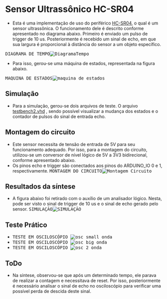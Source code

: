 # Sensor Ultrassônico HC-SR04
- Esta é uma implementação de uso do periférico [HC-SR04](https://cdn.sparkfun.com/datasheets/Sensors/Proximity/HCSR04.pdf), o qual é um sensor ultrassônica. O funcionamento dele é descrito conforme apresentado no diagrama abaixo. Primeiro é enviado um pulso de trigger de 10 us. Posteriormente é recebido um sinal de echo, em que sua largura é proporcional à distância do sensor a um objeto específico.

<kbd>DIAGRAMA DE TEMPO![DiagramaTempo](https://github.com/lirahc/hcsr04_pld_ultrassonic/assets/49963038/ec08f287-c4fc-4ad3-9d37-afcda94749b8)</kbd>

- Para isso, gerou-se uma máquina de estados, representada na figura abaixo.

<kbd>MAQUINA DE ESTADOS![maquina_de_estados](https://github.com/lirahc/hcsr04_pld_ultrassonic/assets/49963038/d9e81335-5bad-4bd1-9e12-e6f57d76553d)</kbd>

## Simulação
- Para a simulação, gerou-se dois arquivos de teste. O arquivo [testbench2.vhd](/peripherals/hcsr04_ultrassonic_sensor) , sendo possível visualizar a mudança dos estados e o contador de pulsos do sinal de entrada echo.

## Montagem do circuito
- Este sensor necessita de tensão de entrada de 5V para seu funcionamento adequado. Por isso, para a montagem do circuito, utilizou-se um conversor de nível lógico de 5V a 3V3 bidirecional, conforme apresentado abaixo.
- Os pinos echo e trigger são conectados aos pinos do ARDUINO_IO 0 e 1, respectivamente.
<kbd>MONTAGEM DO CIRCUITO![Montagem_Circuito](https://github.com/lirahc/hcsr04_pld_ultrassonic/assets/49963038/b922cfb7-0732-47e0-84f6-5f686ca8940d)<kbd>

## Resultados da síntese
- A figura abaixo foi retirado com o auxílio de um analisador lógico. Nesta, pode ser visto o sinal de trigger de 10 us e o sinal de echo gerado pelo sensor.
<kbd>SIMULAÇÃO![SIMULAÇÃO](https://github.com/lirahc/hcsr04_pld_ultrassonic/assets/49963038/53c80034-e160-429f-b757-f160ba7e3769)<kbd>

## Teste Prático
- <kbd>TESTE EM OSCILOSCÓPIO   ![osc_small_onda](https://github.com/lirahc/hcsr04_pld_ultrassonic/assets/49963038/1ae7c6e8-e484-4fdb-81b3-f5fc703d5f0d)<kbd>
- <kbd>TESTE EM OSCILOSCÓPIO   ![osc_big_onda](https://github.com/lirahc/hcsr04_pld_ultrassonic/assets/49963038/bfcf183d-06a4-4807-a2d7-b30557ede34b)<kbd>
- <kbd>TESTE EM OSCILOSCÓPIO   ![osc_2_onda](https://github.com/lirahc/hcsr04_pld_ultrassonic/assets/49963038/91d3e51a-c8cf-45a9-a008-ebd8bd8690b5)<kbd>

## ToDo
- Na síntese, observou-se que após um determinado tempo, ele parava de realizar a contagem e necessitava de reset. Por isso, posteriormente é necessário analisar o sinal de echo no osciloscópio para verificar uma possível perda de descida deste sinal.
